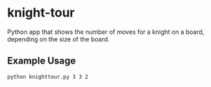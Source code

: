 # knight-tour
Python app that shows the number of moves for a knight on a board, depending on the size of the board. 

## Example Usage
```
python knighttour.py 3 3 2

```
